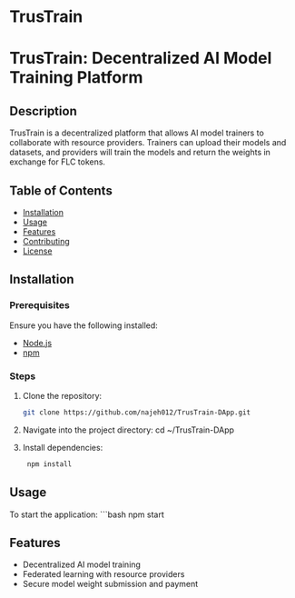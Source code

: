 # TrusTrain
# TrusTrain: Decentralized AI Model Training Platform
## Description
TrusTrain is a decentralized platform that allows AI model trainers to collaborate with resource providers. Trainers can upload their models and datasets, and providers will train the models and return the weights in exchange for FLC tokens.
## Table of Contents
- [Installation](#installation)
- [Usage](#usage)
- [Features](#features)
- [Contributing](#contributing)
- [License](#license)

## Installation
### Prerequisites

Ensure you have the following installed:
- [Node.js](https://nodejs.org/)
- [npm](https://www.npmjs.com/)

### Steps
1. Clone the repository:
   ```bash
   git clone https://github.com/najeh012/TrusTrain-DApp.git

2. Navigate into the project directory:
   cd ~/TrusTrain-DApp 
   
3. Install dependencies:
   ```bash
    npm install
## Usage
To start the application:
    ```bash
     npm start
## Features
- Decentralized AI model training
- Federated learning with resource providers
- Secure model weight submission and payment
